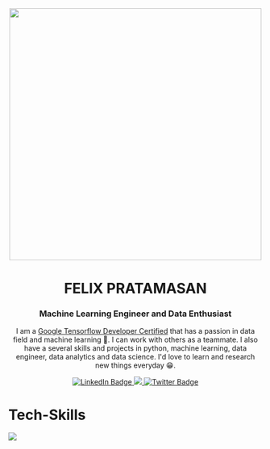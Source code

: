 
<div id="header" align="center">
  <img src="https://www.sujitlibi.com.np/images/programmer.png" width="500" />
  <h1> FELIX PRATAMASAN</h1>
  
  <h3>Machine Learning Engineer and Data Enthusiast</h3>
  
  I am a [Google Tensorflow Developer Certified](https://www.credential.net/5ae2e5ee-aebf-4e39-8bce-21ecafa6ef35) that has a passion in data field and machine learning 🧠. I can work with others as a teammate. I also have a several skills and projects in python, machine learning, data engineer, data analytics and data science. I'd love to learn and research new things everyday 😁.

  <div id="badges">
    <a href="https://www.linkedin.com/in/felix-pratamasan/">
      <img src="https://img.shields.io/badge/LinkedIn-blue?style=for-the-badge&logo=linkedin&logoColor=white" alt="LinkedIn Badge"/>
    </a>
    <a href="https://www.instagram.com/felixpratamasan/">
      <img src="https://img.shields.io/badge/Instagram-E4405F?style=for-the-badge&logo=instagram&logoColor=white"/>
    </a>
    <a href="https://twitter.com/felixpratamas_">
      <img src="https://img.shields.io/badge/Twitter-blue?style=for-the-badge&logo=twitter&logoColor=white" alt="Twitter Badge"/>
    </a>
  </div>
  
  <img src="https://komarev.com/ghpvc/?username=lixx21&style=flat-square&color=blue" alt=""/>
</div>

<div id="skills">

  <h1>Tech-Skills</h1>
  <a href="https://skillicons.dev">
    <img src="https://skillicons.dev/icons?i=git,docker,fastapi,github,aws,gcp,nginx,python,flask,pytorch,tensorflow,firebase,mongodb,mysql,postgresql" />
  </a>
  
</div>



<!---
lixx21/lixx21 is a ✨ special ✨ repository because its `README.md` (this file) appears on your GitHub profile.
You can click the Preview link to take a look at your changes.
--->
